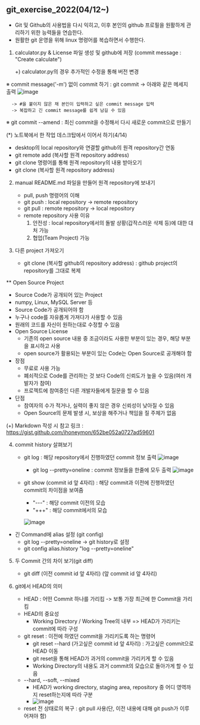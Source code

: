 ## git_exercise_2022(04/12~)

* Git 및 Github의 사용법을 다시 익히고, 이후 본인의 github 프로필을 원활하게 관리하기 위한 능력들을 연습한다.
* 원활한 git 운영을 위해 linux 명령어를 복습하면서 수행한다.

1. calculator.py & License 파일 생성 및 github에 저장 (commit message : "Create calculate")

   +) calculator.py의 경우 추가적인 수정을 통해 버전 변경

 ※ commit message('-m') 없이 commit 하기 : git commit -> 아래와 같은 메세지 출력
      ![image](https://user-images.githubusercontent.com/79882248/163896398-719fac5f-16e4-4f83-874d-1e059768d78b.png)
      
      -> #을 붙이지 않은 채 본인이 입력하고 싶은 commit message 입력
      -> 복잡하고 긴 commit message를 쉽게 남길 수 있음
      
 ※ git commit --amend : 최신 commit을 수정해서 다시 새로운 commit으로 만들기
 
 
(*) 노트북에서 한 작업 데스크탑에서 이어서 하기(4/14)
   - desktop의 local repository와 연결할 github의 원격 repository간 연동
   - git remote add (복사할 원격 repository address)
   - git clone 명령어를 통해 원격 repository의 내용 받아오기
   - git clone (복사할 원격 repository address)

2. manual README.md 파일을 만들어 원격 repository에 보내기
   - pull, push 명령어의 이해
   - git push : local repository → remote repository
   - git pull : remote repository → local repository
   - remote repository 사용 이유
     1. 안전성 : local repository에서의 돌발 상황(갑작스러운 삭제 등)에 대한 대처 가능
     2. 협업(Team Project) 가능

3. 다른 project 가져오기
   - git clone (복사할 github의 repository address) : github project의 repository를 그대로 복제

** Open Source Project
   - Source Code가 공개되어 있는 Project
   - numpy, Linux, MySQL Server 등
   - Source Code가 공개되어야 함
   - 누구나 code를 자유롭게 가져다가 사용할 수 있음
   - 원래의 코드를 자신이 원하는대로 수정할 수 있음
   - Open Source License
      - 기존의 open source 내용 중 조금이라도 사용한 부분이 있는 경우, 해당 부분을 표시하고 사용
      - open source가 활용되는 부분이 있는 Code는 Open Source로 공개해야 함
   - 장점
      - 무료로 사용 가능
      - 폐쇠적으로 Code를 관리하는 것 보다 Code의 신뢰도가 높을 수 있음(여러 개발자가 참여)
      - 프로젝트에 참여중인 다른 개발자들에게 질문을 할 수 있음
   - 단점
      - 참여자의 수가 적거나, 실력이 좋지 않은 경우 신뢰성이 낮아질 수 있음
      - Open Source의 문제 발생 시, 보상을 해주거나 책임을 질 주체가 없음

(+) Markdown 작성 시 참고 링크 : https://gist.github.com/ihoneymon/652be052a0727ad59601

4. commit history 살펴보기
   - git log : 해당 repository에서 진행하였던 commit 정보 출력
   ![image](https://user-images.githubusercontent.com/79882248/163896018-9c718af1-cbf4-41ff-9d52-372b65d2b5ac.png)

      - git log --pretty=oneline : commit 정보들을 한줄에 모두 출력
      ![image](https://user-images.githubusercontent.com/79882248/163895976-ba844d6f-2df2-4bb8-aa12-2c3a3b00f2a0.png)

   - git show (commit id 앞 4자리) : 해당 commit과 이전에 진행하였던 commit의 차이점을 보여줌
      - "---" : 해당 commit 이전의 모습
      - "+++" : 해당 commit에서의 모습

      ![image](https://user-images.githubusercontent.com/79882248/163895875-ead91e7d-b3a5-4e41-bdf8-e1b1bf28f536.png)


* 긴 Command에 alias 설정 (git config)
   - git log --pretty=oneline -> git history로 설정
   - git config alias.history "log --pretty=oneline"
  
5. 두 Commit 간의 차이 보기(git diff)
   - git diff (이전 commit id 앞 4자리) (앞 commit id 앞 4자리)

6. git에서 HEAD의 의미
   - HEAD : 어떤 Commit 하나를 가리킴
      -> 보통 가장 최근에 한 Commit을 가리킴
   - HEAD의 중요성
      - Working Directory / Working Tree의 내부 => HEAD가 가리키는 commit에 따라 구성
   - git reset : 이전에 하였던 commit을 가리키도록 하는 명령어
      - git reset --hard (가고싶은 commit id 앞 4자리) : 가고싶은 commit으로 HEAD 이동
      - git reset을 통해 HEAD가 과거의 commit을 가리키게 할 수 있음
      - Working Directory의 내용도 과거 commit의 모습으로 돌아가게 할 수 있음
   - --hard, --soft, --mixed
      - HEAD가 working directory, staging area, repository 중 어디 영역까지 reset하는지에 따라 구분
      - ![image](https://user-images.githubusercontent.com/79882248/163928821-b9acacb2-541d-462a-8cc5-1f18e8e501d5.png)
   - reset 전 상태로의 복구 : git pull 사용(단, 이전 내용에 대해 git push가 이루어져야 함)

